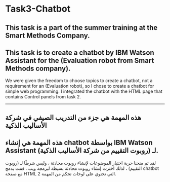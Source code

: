 # Task3-Chatbot
This task is a part of the summer training at the Smart Methods Company.
---------------------
This task is to create a chatbot by IBM Watson Assistant for the (Evaluation robot from Smart Methods company).
----
We were given the freedom to choose topics to create a chatbot, not a requirement for an (Evaluation robot), so I chose to create a chatbot for simple web programming.
I integrated the chatbot with the HTML page that contains Control panels from task 2.

--------------------------------
هذه المهمة هي جزء من التدريب الصيفي في شركة الأساليب الذكية
---------------------
هذه المهمة هي إنشاء chatbot بواسطة IBM Watson Assistant لـ (روبوت التقييم من شركة الأساليب الذكية).
----
لقد تم منحنا حرية اختيار الموضوعات لإنشاء روبوت محادثة ، وليس شرطًا لـ (روبوت التقييم) ،
لذلك اخترت إنشاء روبوت محادثة بسيطة لبرمجة ويب .
 قمت بدمج chatbot مع صفحة HTML
التي تحتوي على لوحات تحكم من المهمة 2.
